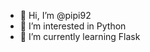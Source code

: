 - 👋 Hi, I’m @pipi92
- 👀 I’m interested in Python
- 🌱 I’m currently learning Flask

<!---
pipi92/pipi92 is a ✨ special ✨ repository because its `README.md` (this file) appears on your GitHub profile.
You can click the Preview link to take a look at your changes.
--->
